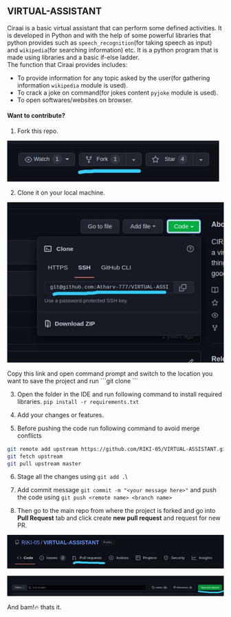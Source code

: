 ## VIRTUAL-ASSISTANT
Ciraai is a basic virtual assistant that can perform some defined activities. It is developed in Python and with the help of some powerful libraries that python provides such as ```speech_recognition```(for taking speech as input) and ```wikipedia```(for searching information) etc. It is a python program that is made using libraries and a basic if-else ladder.
<br>The function that Ciraai provides includes:
- To provide information for any topic asked by the user(for gathering information ```wikipedia``` module is used).
- To crack a joke on command(for jokes content ```pyjoke``` module is used).
- To open softwares/websites on browser.

#### Want to contribute?
1. Fork this repo.
<p align="left"><img alt="forking" src="img/fork.jpeg"></p>

2. Clone it on your local machine.
<p align="left"><img alt="forking" src="img/clone.jpeg"></p>
Copy this link and open command prompt and switch to the location you want to save the project and run ```git clone <copied link here>```

3. Open the folder in the IDE and run following command to install required libraries.
```pip install -r requirements.txt```

4. Add your changes or features.

5. Before pushing the code run following command to avoid merge conflicts
``` bash
git remote add upstream https://github.com/RIKI-05/VIRTUAL-ASSISTANT.git
git fetch upstream
git pull upstream master
```
6. Stage all the changes using ```git add .```\

7. Add commit message ```git commit -m "<your message here>"``` and push the code using ```git push <remote name> <branch name>```

8. Then go to the main repo from where the project is forked and go into **Pull Request** tab and click create **new pull request** and request for new PR.
<p align="left"><img alt="forking" src="img/pr.jpeg"></p>
<p align="left"><img alt="forking" src="img/new_pr.jpeg"></p>

And bam!:fire: thats it.
